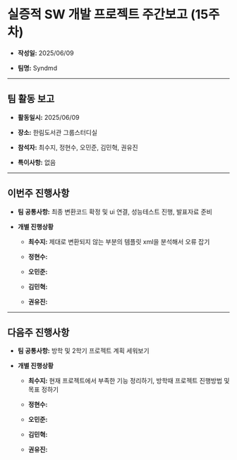 # 실증적 SW 개발 프로젝트 주간보고 (15주차)
- **작성일:** 2025/06/09

- **팀명:** Syndmd

***

## 팀 활동 보고
- **활동일시:** 2025/06/09

- **장소:** 한림도서관 그룹스터디실

- **참석자:** 최수지, 정현수, 오민준, 김민혁, 권유진

- **특이사항:** 없음

***

## 이번주 진행사항
- **팀 공통사항:** 최종 변환코드 확정 및 ui 연결, 성능테스트 진행, 발표자료 준비

- **개별 진행상황**

  - **최수지:** 제대로 변환되지 않는 부분의 템플릿 xml을 분석해서 오류 잡기

  - **정현수:** 

  - **오민준:** 

  - **김민혁:** 

  - **권유진:** 

***

## 다음주 진행사항
- **팀 공통사항:** 방학 및 2학기 프로젝트 계획 세워보기

- **개별 진행상황**

  - **최수지:**  현재 프로젝트에서 부족한 기능 정리하기, 방학때 프로젝트 진행방법 및 목표 정하기

  - **정현수:** 

  - **오민준:** 

  - **김민혁:** 

  - **권유진:** 
